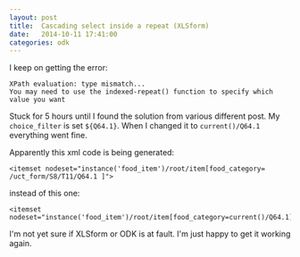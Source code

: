 ```yaml
---
layout: post
title:  Cascading select inside a repeat (XLSform)
date:   2014-10-11 17:41:00
categories: odk
---
```

I keep on getting the error:

    XPath evaluation: type mismatch...
    You may need to use the indexed-repeat() function to specify which value you want

Stuck for 5 hours until I found the solution from various different post.
My `choice_filter` is set `${Q64.1}`. When I changed it to `current()/Q64.1` everything went fine.

Apparently this xml code is being generated:

    <itemset nodeset="instance('food_item')/root/item[food_category= /uct_form/S8/T11/Q64.1 ]">

instead of this one:

    <itemset nodeset="instance('food_item')/root/item[food_category=current()/Q64.1]">

I'm not yet sure if XLSform or ODK is at fault. I'm just happy to get it working again.
